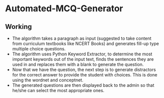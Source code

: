 # Automated-MCQ-Generator

## Working

- The algorithm takes a paragraph as input (suggested to take content from curriculum textbooks like NCERT Books) and generates fill-up type multiple choice questions.
- The algorithm uses Python Keyword Extractor, to determine the most important keywords out of the input text, finds the sentences they are used in and replaces them with a blank to generate the question. 
- Now that we have the question, the next step is to generate distractors for the correct answer to provide the student with choices. This is done using the wordnet and conceptnet.
- The generated questions are then displayed back to the admin so that he/she can select the most appropriate ones.
